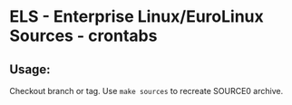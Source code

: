 # ELS - Enterprise Linux/EuroLinux Sources - crontabs
 
## Usage:
  Checkout branch or tag. Use `make sources` to recreate  SOURCE0 archive.
